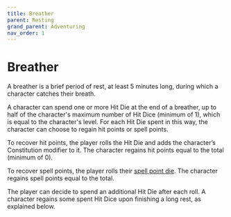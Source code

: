 ```yaml
---
title: Breather
parent: Resting
grand_parent: Adventuring
nav_order: 1
---
```


# Breather
A breather is a brief period of rest, at least 5 minutes long, during which a character catches their breath.

A character can spend one or more Hit Die at the end of a breather, up to half of the character's maximum number of Hit Dice (minimum of 1), which is equal to the character's level. For each Hit Die spent in this way, the character can choose to regain hit points or spell points.

To recover hit points, the player rolls the Hit Die and adds the character’s Constitution modifier to it. The character regains hit points equal to the total (minimum of 0).

To recover spell points, the player rolls their [spell point die](https://stormchaserroleplaying.com/stormchaserRPG/Spellcasting/WhatisaSpell/SpellPoints/#recovering-spell-points). The character regains spell points equal to the total.

The player can decide to spend an additional Hit Die after each roll. A character regains some spent Hit Dice upon finishing a long rest, as explained below.